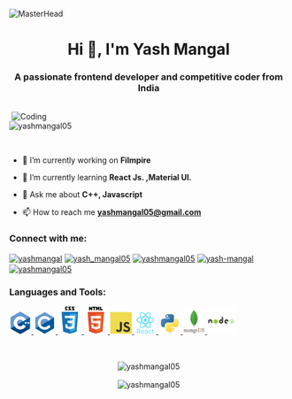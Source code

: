 ![MasterHead](https://camo.githubusercontent.com/48ec00ed4c84e771db4a1db90b56352923a8d644452a32b434d68e97006c9337/68747470733a2f2f63686b736b696c6c732e636f6d2f77702d636f6e74656e742f75706c6f6164732f323032302f30342f504e432d416e696d617465642d42616e6e6572732e676966)
<h1 align="center">Hi 👋, I'm Yash Mangal</h1>
<h3 align="center">A passionate frontend developer and competitive coder from India</h3>
<br>
<img align="right" alt="Coding" width="500" src="https://media.tenor.com/NOYF3f82b_gAAAAC/programmer.gif">


<p align="left"> <img src="https://komarev.com/ghpvc/?username=yashmangal05&label=Profile%20views&color=0e75b6&style=flat" alt="yashmangal05" /> </p>

<p align="left"> <a href="https://twitter.com/" target="blank"><img src="https://img.shields.io/twitter/follow/?logo=twitter&style=for-the-badge" alt="" /></a> </p>

- 🔭 I’m currently working on **Filmpire**

- 🌱 I’m currently learning **React Js. ,Material UI.**

- 💬 Ask me about **C++, Javascript**

- 📫 How to reach me **yashmangal05@gmail.com**

<h3 align="left">Connect with me:</h3>
<p align="left">
<a href="https://linkedin.com/in/yashmangal" target="blank"><img align="center" src="https://raw.githubusercontent.com/rahuldkjain/github-profile-readme-generator/master/src/images/icons/Social/linked-in-alt.svg" alt="yashmangal" height="30" width="40" /></a>
<a href="https://www.codechef.com/users/yash_mangal05" target="blank"><img align="center" src="https://img.icons8.com/color/512/codechef.png" alt="yash_mangal05" height="43" width="51" /></a>
<a href="https://www.hackerrank.com/yashmangal05" target="blank"><img align="center" src="https://raw.githubusercontent.com/rahuldkjain/github-profile-readme-generator/master/src/images/icons/Social/hackerrank.svg" alt="yashmangal05" height="43" width="51" /></a>
<a href="https://www.leetcode.com/yash-mangal" target="blank"><img align="center" src="https://raw.githubusercontent.com/rahuldkjain/github-profile-readme-generator/master/src/images/icons/Social/leet-code.svg" alt="yash-mangal" height="30" width="40" /></a>
<a href="https://auth.geeksforgeeks.org/user/yashmangal05" target="blank"><img align="center" src="https://raw.githubusercontent.com/rahuldkjain/github-profile-readme-generator/master/src/images/icons/Social/geeks-for-geeks.svg" alt="yashmangal05" height="30" width="40" /></a>
</p>

<h3 align="left">Languages and Tools:</h3>
<p align="left"> 
  <a href="https://www.w3schools.com/cpp/" target="_blank" rel="noreferrer"> <img src="https://raw.githubusercontent.com/devicons/devicon/master/icons/cplusplus/cplusplus-original.svg" alt="cplusplus" width="40" height="40"/> </a>
  <a href="https://www.cprogramming.com/" target="_blank" rel="noreferrer"> <img src="https://raw.githubusercontent.com/devicons/devicon/master/icons/c/c-original.svg" alt="c" width="40" height="40"/> </a>  
  <a href="https://www.w3schools.com/css/" target="_blank" rel="noreferrer"> <img src="https://raw.githubusercontent.com/devicons/devicon/master/icons/css3/css3-original-wordmark.svg" alt="css3" width="43" height="50"/> </a> 
  <a href="https://www.w3.org/html/" target="_blank" rel="noreferrer"> <img src="https://raw.githubusercontent.com/devicons/devicon/master/icons/html5/html5-original-wordmark.svg" alt="html5" width="43" height="50"/> </a> 
  <a href="https://developer.mozilla.org/en-US/docs/Web/JavaScript" target="_blank" rel="noreferrer"> <img src="https://raw.githubusercontent.com/devicons/devicon/master/icons/javascript/javascript-original.svg" alt="javascript" width="40" height="40"/> </a>
  <a href="https://reactjs.org/" target="_blank" rel="noreferrer"> <img src="https://raw.githubusercontent.com/devicons/devicon/master/icons/react/react-original-wordmark.svg" alt="react" width="40" height="40"/> </a> 
  <a href="https://www.python.org" target="_blank" rel="noreferrer"> <img src="https://raw.githubusercontent.com/devicons/devicon/master/icons/python/python-original.svg" alt="python" width="40" height="40"/> </a>
  <a href="https://www.mongodb.com/" target="_blank" rel="noreferrer"> <img src="https://raw.githubusercontent.com/devicons/devicon/master/icons/mongodb/mongodb-original-wordmark.svg" alt="mongodb" width="40" height="45"/> </a> 
  <a href="https://nodejs.org" target="_blank" rel="noreferrer"> <img src="https://raw.githubusercontent.com/devicons/devicon/master/icons/nodejs/nodejs-original-wordmark.svg" alt="nodejs" width="50" height="50"/> </a>   
</p>
<br>
<p align = "center"><img align="center" src="https://github-readme-stats.vercel.app/api/top-langs?username=yashmangal05&show_icons=true&locale=en&layout=compact" alt="yashmangal05" /></p>

<p align = "center"><img align="center" src="https://github-readme-streak-stats.herokuapp.com/?user=yashmangal05&" alt="yashmangal05" /></p>

